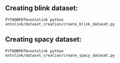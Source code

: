 ## Creating blink dataset:

```
PYTHONPATH=ontolink python ontolink/dataset_creation/create_blink_dataset.py
```

## Creating spacy dataset:

```
PYTHONPATH=ontolink python ontolink/dataset_creation/create_spacy_dataset.py
```